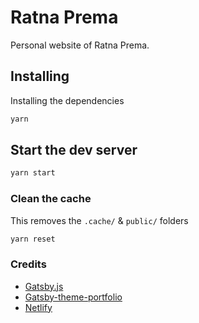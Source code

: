 # Ratna Prema
Personal website of Ratna Prema.

## Installing

Installing the dependencies

```bash
yarn
```

## Start the dev server

```bash
yarn start
```

### Clean the cache

This removes the `.cache/` & `public/` folders

```bash
yarn reset
```
### Credits
- [Gatsby.js](https://www.gatsbyjs.org/docs/)
- [Gatsby-theme-portfolio](https://github.com/smakosh/gatsby-theme-portfolio)
- [Netlify](http://netlify.com/)
